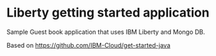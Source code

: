 # Liberty getting started application

Sample Guest book application that uses IBM Liberty and Mongo DB.

Based on https://github.com/IBM-Cloud/get-started-java
